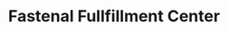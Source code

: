 ---
title: "Fastenal Fullfillment Center"
url: /knoxville/fastenal-fullfillment-center/
shop: Eisenwaren
---
